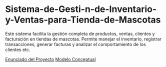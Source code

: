 # Sistema-de-Gesti-n-de-Inventario-y-Ventas-para-Tienda-de-Mascotas
Este sistema facilita la gestión completa de productos, ventas, clientes y facturación en tiendas de mascotas. Permite manejar el inventario, registrar transacciones, generar facturas y analizar el comportamiento de los clientes etc.

[Enunciado del Proyecto](./Enunciado-del-Proyecto)
[Modelo Conceptual](./Modelo-Conceptual)
